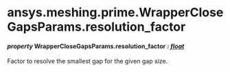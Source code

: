 # ansys.meshing.prime.WrapperCloseGapsParams.resolution_factor

#### *property* WrapperCloseGapsParams.resolution_factor *: [float](https://docs.python.org/3.11/library/functions.html#float)*

Factor to resolve the smallest gap for the given gap size.

<!-- !! processed by numpydoc !! -->
